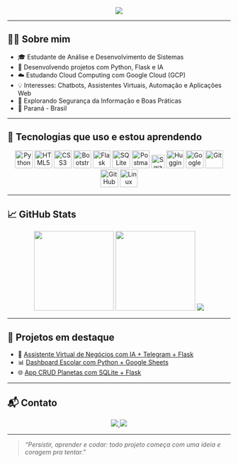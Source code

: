 <!-- Banner animado -->
<p align="center">
  <img src="https://readme-typing-svg.demolab.com/?lines=Olá,+me+chamo+Carlos!;Estudante+de+TI+💻;Foco+em+Python,+IA,+Cloud+e+Flask;Seja+bem-vindo+ao+meu+GitHub!&center=true&width=500&height=40&pause=1000" />
</p>

---

## 👨‍💻 Sobre mim

- 🎓 Estudante de Análise e Desenvolvimento de Sistemas  
- 🚀 Desenvolvendo projetos com Python, Flask e IA  
- ☁️ Estudando Cloud Computing com Google Cloud (GCP)  
- 💡 Interesses: Chatbots, Assistentes Virtuais, Automação e Aplicações Web  
- 🔐 Explorando Segurança da Informação e Boas Práticas  
- 📌 Paraná - Brasil

---

## 🚀 Tecnologias que uso e estou aprendendo

<div align="center">
  
  <!-- Linguagens e Web -->
  <img src="https://cdn.jsdelivr.net/gh/devicons/devicon/icons/python/python-original.svg" width="40" title="Python"/>
  <img src="https://cdn.jsdelivr.net/gh/devicons/devicon/icons/html5/html5-original.svg" width="40" title="HTML5"/>
  <img src="https://cdn.jsdelivr.net/gh/devicons/devicon/icons/css3/css3-original.svg" width="40" title="CSS3"/>
  <img src="https://cdn.jsdelivr.net/gh/devicons/devicon/icons/bootstrap/bootstrap-original.svg" width="40" title="Bootstrap"/>
  <img src="https://cdn.jsdelivr.net/gh/devicons/devicon/icons/flask/flask-original.svg" width="40" title="Flask"/>

  <!-- Banco de Dados e API -->
  <img src="https://cdn.jsdelivr.net/gh/devicons/devicon/icons/sqlite/sqlite-original.svg" width="40" title="SQLite"/>
  <img src="https://cdn.jsdelivr.net/gh/devicons/devicon/icons/postman/postman-original.svg" width="40" title="Postman"/>
  <img src="https://img.shields.io/badge/Swagger-85EA2D?style=flat&logo=swagger&logoColor=black" height="30" title="Swagger"/>

  <!-- IA / Cloud -->
  <img src="https://huggingface.co/front/assets/huggingface_logo-noborder.svg" width="40" title="Huggingface"/>
  <img src="https://cdn.jsdelivr.net/gh/devicons/devicon/icons/googlecloud/googlecloud-original.svg" width="40" title="Google Cloud"/>

  <!-- Versionamento e Sistema -->
  <img src="https://cdn.jsdelivr.net/gh/devicons/devicon/icons/git/git-original.svg" width="40" title="Git"/>
  <img src="https://cdn.jsdelivr.net/gh/devicons/devicon/icons/github/github-original.svg" width="40" title="GitHub"/>
  <img src="https://cdn.jsdelivr.net/gh/devicons/devicon/icons/linux/linux-original.svg" width="40" title="Linux"/>

</div>

---

## 📈 GitHub Stats

<div align="center">
  <img height="180em" src="https://github-readme-stats.vercel.app/api?username=Carlosferreiraz21&show_icons=true&theme=radical&count_private=true"/>
  <img height="180em" src="https://github-readme-stats.vercel.app/api/top-langs/?username=Carlosferreiraz21&layout=compact&langs_count=7&theme=radical"/>
  <img src="https://github-readme-streak-stats.herokuapp.com/?user=Carlosferreiraz21&theme=radical"/>
</div>

---

## 🧠 Projetos em destaque

- 🤖 [Assistente Virtual de Negócios com IA + Telegram + Flask](https://github.com/Carlosferreiraz21)
- 📊 [Dashboard Escolar com Python + Google Sheets](https://github.com/Carlosferreiraz21)
- 🌐 [App CRUD Planetas com SQLite + Flask](https://github.com/Carlosferreiraz21)

---

## 📬 Contato

<p align="center">
  <a href="https://www.linkedin.com/in/carlos-henrique-ferreira-dev/" target="_blank">
    <img src="https://img.shields.io/badge/-Carlos%20Henrique-blue?style=for-the-badge&logo=Linkedin&logoColor=white">
  </a>
  <a href="mailto:carlos.dev@gmail.com">
    <img src="https://img.shields.io/badge/-carlos.dev@gmail.com-c14438?style=for-the-badge&logo=Gmail&logoColor=white">
  </a>
</p>

---

> *“Persistir, aprender e codar: todo projeto começa com uma ideia e coragem pra tentar.”*

